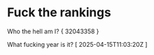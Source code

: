 # Fuck the rankings

Who the hell am I?
{ 32043358 }

What fucking year is it?
[ 2025-04-15T11:03:20Z ]
